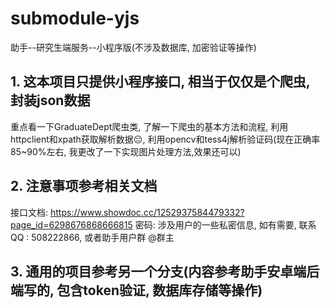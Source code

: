 # submodule-yjs
助手--研究生端服务--小程序版(不涉及数据库, 加密验证等操作)


## 1. 这本项目只提供小程序接口, 相当于仅仅是个爬虫, 封装json数据
  重点看一下GraduateDept爬虫类, 了解一下爬虫的基本方法和流程, 利用httpclient和xpath获取解析数据😔, 利用opencv和tess4j解析验证码(现在正确率85~90%左右, 我更改了一下实现图片处理方法,效果还可以)

## 2. 注意事项参考相关文档
 接口文档: https://www.showdoc.cc/1252937584479332?page_id=6298676868666815
 密码: 涉及用户的一些私密信息, 如有需要, 联系QQ : 508222866, 或者助手用户群 @群主
 
## 3. 通用的项目参考另一个分支(内容参考助手安卓端后端写的, 包含token验证, 数据库存储等操作)

